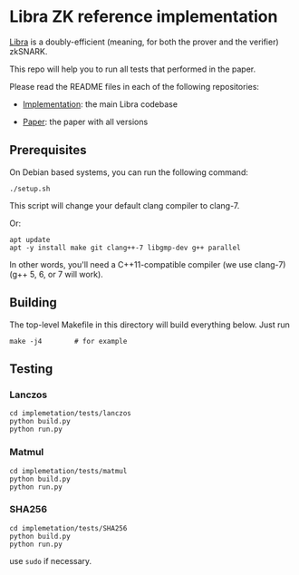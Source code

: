# Libra ZK reference implementation

[Libra](https://eprint.iacr.org/2019/317) is a doubly-efficient (meaning,
for both the prover and the verifier) zkSNARK.

This repo will help you to run all tests that performed in the paper.

Please read the README files in each of the following repositories:

- [Implementation](https://github.com/sunblaze-ucb/Libra/tree/master/implementation): the main Libra codebase

- [Paper](https://github.com/sunblaze-ucb/Libra/tree/master/paper): the paper with all versions


## Prerequisites ##

On Debian based systems, you can run the following command:

    ./setup.sh
    
This script will change your default clang compiler to clang-7.

Or:

    apt update
    apt -y install make git clang++-7 libgmp-dev g++ parallel

In other words, you'll need a C++11-compatible compiler (we use clang-7) (g++ 5, 6, or 7 will work).

## Building ##

The top-level Makefile in this directory will build everything below. Just run

    make -j4        # for example

## Testing ##
### Lanczos
    cd implemetation/tests/lanczos
    python build.py
    python run.py

### Matmul
    cd implemetation/tests/matmul
    python build.py
    python run.py

### SHA256
    cd implemetation/tests/SHA256
    python build.py
    python run.py

use `sudo` if necessary.

